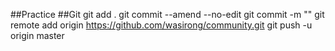 ##Practice
##Git
git add .
git commit --amend --no-edit
git commit -m "<loginfo>"
git remote add origin https://github.com/wasirong/community.git
git push -u origin master